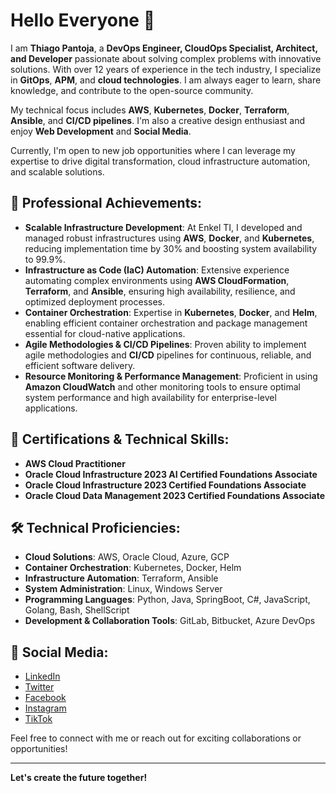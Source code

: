 # Hello Everyone 👋

I am **Thiago Pantoja**, a **DevOps Engineer, CloudOps Specialist, Architect, and Developer** passionate about solving complex problems with innovative solutions. With over 12 years of experience in the tech industry, I specialize in **GitOps**, **APM**, and **cloud technologies**. I am always eager to learn, share knowledge, and contribute to the open-source community.

My technical focus includes **AWS**, **Kubernetes**, **Docker**, **Terraform**, **Ansible**, and **CI/CD pipelines**. I'm also a creative design enthusiast and enjoy **Web Development** and **Social Media**.

Currently, I'm open to new job opportunities where I can leverage my expertise to drive digital transformation, cloud infrastructure automation, and scalable solutions.

## 🌟 Professional Achievements:
- **Scalable Infrastructure Development**: At Enkel TI, I developed and managed robust infrastructures using **AWS**, **Docker**, and **Kubernetes**, reducing implementation time by 30% and boosting system availability to 99.9%.
- **Infrastructure as Code (IaC) Automation**: Extensive experience automating complex environments using **AWS CloudFormation**, **Terraform**, and **Ansible**, ensuring high availability, resilience, and optimized deployment processes.
- **Container Orchestration**: Expertise in **Kubernetes**, **Docker**, and **Helm**, enabling efficient container orchestration and package management essential for cloud-native applications.
- **Agile Methodologies & CI/CD Pipelines**: Proven ability to implement agile methodologies and **CI/CD** pipelines for continuous, reliable, and efficient software delivery.
- **Resource Monitoring & Performance Management**: Proficient in using **Amazon CloudWatch** and other monitoring tools to ensure optimal system performance and high availability for enterprise-level applications.

## 💼 Certifications & Technical Skills:
- **AWS Cloud Practitioner**
- **Oracle Cloud Infrastructure 2023 AI Certified Foundations Associate**
- **Oracle Cloud Infrastructure 2023 Certified Foundations Associate**
- **Oracle Cloud Data Management 2023 Certified Foundations Associate**

## 🛠️ Technical Proficiencies:
- **Cloud Solutions**: AWS, Oracle Cloud, Azure, GCP
- **Container Orchestration**: Kubernetes, Docker, Helm
- **Infrastructure Automation**: Terraform, Ansible
- **System Administration**: Linux, Windows Server
- **Programming Languages**: Python, Java, SpringBoot, C#, JavaScript, Golang, Bash, ShellScript
- **Development & Collaboration Tools**: GitLab, Bitbucket, Azure DevOps

## 📱 Social Media:
- [LinkedIn](https://linkedin.com/in/thiagorpapntoja)
- [Twitter](https://twitter.com/euthiagorpantoja)
- [Facebook](https://facebook.com/thiagorpantoja)
- [Instagram](https://instagram.com/euthiagorpantoja)
- [TikTok](https://tiktok.com/@euthiagorpantoja)

Feel free to connect with me or reach out for exciting collaborations or opportunities!

---

**Let's create the future together!**

<!---
thiagorodriguespantojas/thiagorodriguespantojas is a ✨ special ✨ repository because its `README.md` (this file) appears on your GitHub profile.
You can click the Preview link to take a look at your changes.
--->
